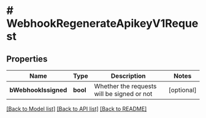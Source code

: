 # # WebhookRegenerateApikeyV1Request

## Properties

Name | Type | Description | Notes
------------ | ------------- | ------------- | -------------
**bWebhookIssigned** | **bool** | Whether the requests will be signed or not | [optional]

[[Back to Model list]](../../README.md#models) [[Back to API list]](../../README.md#endpoints) [[Back to README]](../../README.md)
